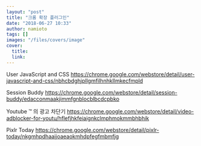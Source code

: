 ```yaml
---
layout: "post"
title: "크롬 확장 플러그인"
date: "2018-06-27 10:33"
author: namioto
tags: []
images: "/files/covers/image"
cover:
  title:
  link:
---
```


User JavaScript and CSS
https://chrome.google.com/webstore/detail/user-javascript-and-css/nbhcbdghjpllgmfilhnhkllmkecfmpld

Session Buddy
https://chrome.google.com/webstore/detail/session-buddy/edacconmaakjimmfgnblocblbcdcpbko

Youtube ™ 의 광고 차단기
https://chrome.google.com/webstore/detail/video-adblocker-for-youtu/hflefjhkfeiaignkclmphmokmmbhbhik

Pixlr Today
https://chrome.google.com/webstore/detail/pixlr-today/nkgmhpdhaaijoaeaokmhdpfegfmbmfjg
